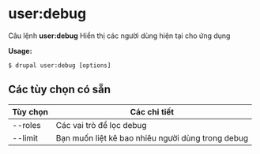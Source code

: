 # user:debug
Câu lệnh **user:debug** Hiển thị các người dùng hiện tại cho ứng dụng

**Usage:**
```
$ drupal user:debug [options] 
```

## Các tùy chọn có sẵn
Tùy chọn | Các chi tiết
-------|-------------
--roles | Các vai trò để lọc debug
--limit | Bạn muốn liệt kê bao nhiêu người dùng trong debug
